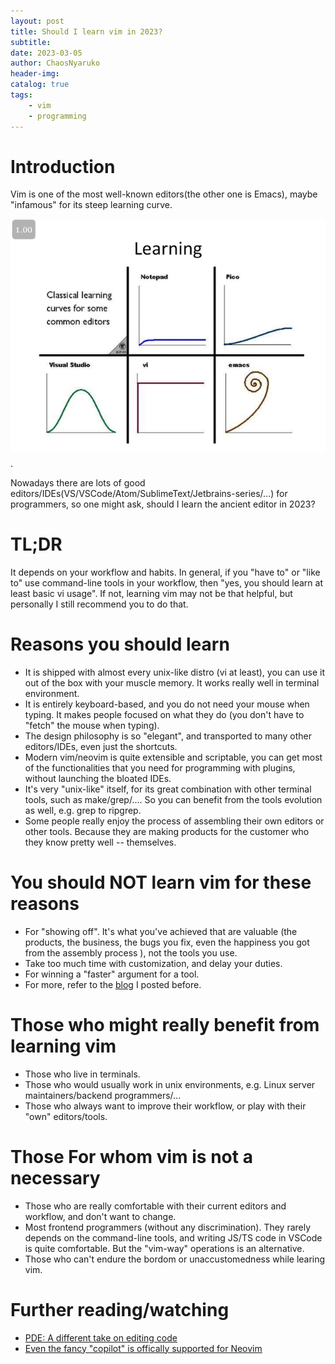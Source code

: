 ```yaml
---
layout: post
title: Should I learn vim in 2023?
subtitle: 
date: 2023-03-05
author: ChaosNyaruko
header-img: 
catalog: true
tags:
    - vim
    - programming
---
```

# Introduction
Vim is one of the most well-known editors(the other one is Emacs), maybe "infamous" for its steep learning curve.

![the famous picture](/img/editor-learning-curves.webp). 

Nowadays there are lots of good editors/IDEs(VS/VSCode/Atom/SublimeText/Jetbrains-series/...) for programmers, so one might ask, should I learn the ancient editor in 2023?

# TL;DR
It depends on your workflow and habits. In general, if you "have to" or "like to" use command-line tools in your workflow, then "yes, you should learn at least basic vi usage". If not, learning vim may not be that helpful, but personally I still recommend you to do that.

# Reasons you should learn
- It is shipped with almost every unix-like distro (vi at least), you can use it out of the box with your muscle memory. It works really well in terminal environment. 
- It is entirely keyboard-based, and you do not need your mouse when typing. It makes people focused on what they do (you don't have to "fetch" the mouse when typing). 
- The design philosophy is so "elegant", and transported to many other editors/IDEs, even just the shortcuts.
- Modern vim/neovim is quite extensible and scriptable, you can get most of the functionalities that you need for programming with plugins, without launching the bloated IDEs.
- It's very "unix-like" itself, for its great combination with other terminal tools, such as make/grep/.... So you can benefit from the tools evolution as well, e.g. grep to ripgrep.
- Some people really enjoy the process of assembling their own editors or other tools. Because they are making products for the customer who they know pretty well -- themselves.

# You should NOT learn vim for these reasons
- For "showing off". It's what you've achieved that are valuable (the products, the business, the bugs you fix, even the happiness you got from the assembly process ), not the tools you use.
- Take too much time with customization, and delay your duties.
- For winning a "faster" argument for a tool.
- For more, refer to the [blog](https://blog.freecloud.dev/2022/08/29/dont-use-vim/) I posted before.

# Those who might really benefit from learning vim
- Those who live in terminals.
- Those who would usually work in unix environments, e.g. Linux server maintainers/backend programmers/...
- Those who always want to improve their workflow, or play with their "own" editors/tools.

# Those For whom vim is not a necessary
- Those who are really comfortable with their current editors and workflow, and don't want to change.
- Most frontend programmers (without any discrimination). They rarely depends on the command-line tools, and writing JS/TS code in VSCode is quite comfortable. But the "vim-way" operations is an alternative. 
- Those who can't endure the bordom or unaccustomedness while learing vim.

# Further reading/watching
- [PDE: A different take on editing code](https://www.youtube.com/watch?v=QMVIJhC9Veg)
- [Even the fancy "copilot" is offically supported for Neovim](https://docs.github.com/en/copilot/getting-started-with-github-copilot/getting-started-with-github-copilot-in-neovim)
